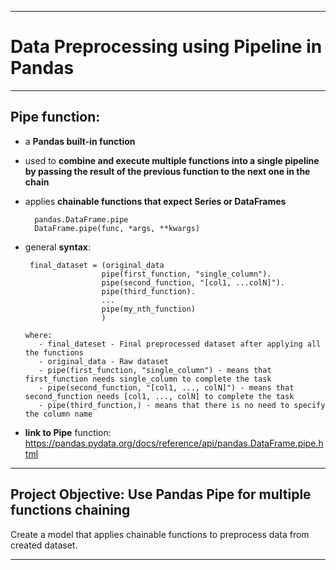 -------------------------------------------------------------------------------------------------------------------------------------------------------------------
# Data Preprocessing using Pipeline in Pandas
-------------------------------------------------------------------------------------------------------------------------------------------------------------------
## Pipe function:
- a **Pandas built-in function**
- used to **combine and execute multiple functions into a single pipeline by passing the result of the previous function to the next one in the chain**
- applies **chainable functions that expect Series or DataFrames**

        pandas.DataFrame.pipe
        DataFrame.pipe(func, *args, **kwargs)
-  general **syntax**:

        final_dataset = (original_data
                        pipe(first_function, "single_column").
                        pipe(second_function, "[col1, ...colN]").
                        pipe(third_function).
                        ...
                        pipe(my_nth_function)
                        )

       where:
          - final_dateset - Final preprocessed dataset after applying all the functions
          - original_data - Raw dataset
          - pipe(first_function, "single_column") - means that first_function needs single_column to complete the task
          - pipe(second_function, "[col1, ..., colN]") - means that second_function needs [col1, ..., colN] to complete the task
          - pipe(third_function,) - means that there is no need to specify the column name
- **link to Pipe** function: https://pandas.pydata.org/docs/reference/api/pandas.DataFrame.pipe.html    

-------------------------------------------------------------------------------------------------------------------------------------------------------------------
## Project Objective: Use Pandas Pipe for multiple functions chaining
Create a model that applies chainable functions to preprocess data from created dataset.

-------------------------------------------------------------------------------------------------------------------------------------------------------------------
